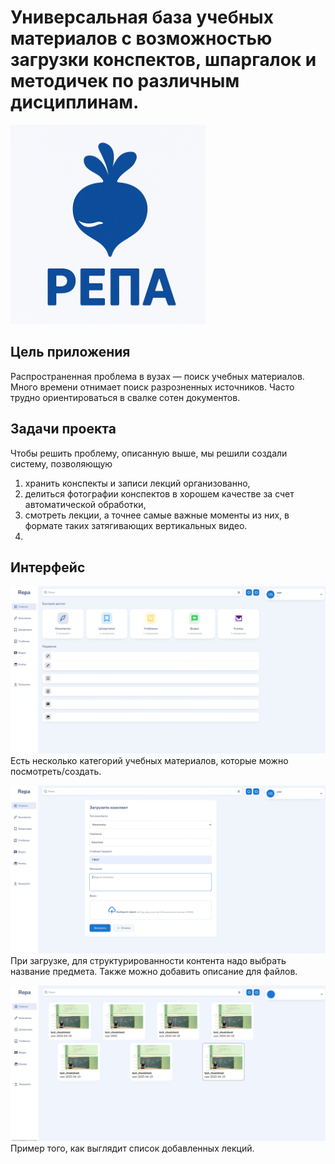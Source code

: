 # Универсальная база учебных материалов с возможностью загрузки конспектов, шпаргалок и методичек по различным дисциплинам.

![alt text](readme/image.png)

## Цель приложения

Распространенная проблема в вузах — поиск учебных материалов. Много времени отнимает поиск разрозненных источников. Часто трудно ориентироваться в свалке сотен документов. 


## Задачи проекта
Чтобы решить проблему, описанную выше, мы решили создали систему, позволяющую 
  1. хранить конспекты и записи лекций организованно,
  2. делиться фотографии конспектов в хорошем качестве за счет автоматической обработки,
  3. смотреть лекции, а точнее самые важные моменты из них, в формате таких затягивающих вертикальных видео.
  4. 

## Интерфейс

![alt text](readme/image1.png)
Есть несколько категорий учебных материалов, которые можно посмотреть/создать.

![alt text](readme/image2.png)
При загрузке, для структурированности контента надо выбрать название предмета. Также можно добавить описание для файлов.

![alt text](readme/image3.png)
Пример того, как выглядит список добавленных лекций.